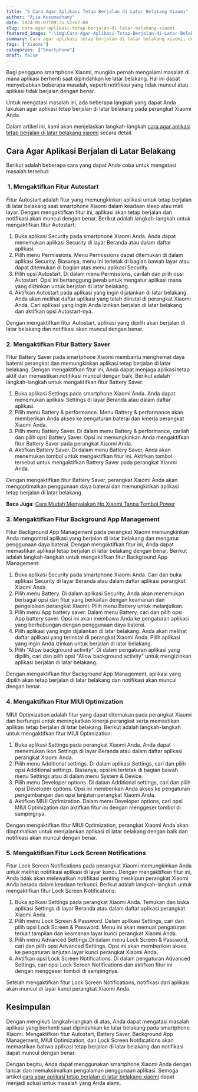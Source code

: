 ```yaml
---
title: "5 Cara Agar Aplikasi Tetap Berjalan di Latar Belakang Xiaomi"
author: "Ajie Kusumadhany"
date: 2024-05-07T09:35:52+07:00
slug: cara-agar-aplikasi-tetap-berjalan-di-latar-belakang-xiaomi
featured_image: ".\img\Cara-Agar-Aplikasi-Tetap-Berjalan-di-Latar-Belakang-Xiaomi.png"
summary: Cara agar aplikasi tetap berjalan di latar belakang xiaomi, dengan langkah-langkah mudah dan optimalkan pengalaman penggunaan aplikasi.
tags: ["Xiaomi"]
categories: ["Smartphone"]
draft: false
---
```


Bagi pengguna smartphone Xiaomi, mungkin pernah mengalami masalah di mana aplikasi berhenti saat dipindahkan ke latar belakang. Hal ini dapat menyebabkan beberapa masalah, seperti notifikasi yang tidak muncul atau aplikasi tidak berjalan dengan benar. 

Untuk mengatasi masalah ini, ada beberapa langkah yang dapat Anda lakukan agar aplikasi tetap berjalan di latar belakang pada perangkat Xiaomi Anda. 

Dalam artikel ini, kami akan menjelaskan langkah-langkah [cara agar aplikasi tetap berjalan di latar belakang xiaomi](https://ajiekusumadhany.com/cara-agar-aplikasi-tetap-berjalan-di-latar-belakang-xiaomi) secara detail.

Cara Agar Aplikasi Berjalan di Latar Belakang
---------------------------------------------

Berikut adalah beberapa cara yang dapat Anda coba untuk mengatasi masalah tersebut:

###  1. Mengaktifkan Fitur Autostart

Fitur Autostart adalah fitur yang memungkinkan aplikasi untuk tetap berjalan di latar belakang saat smartphone Xiaomi dalam keadaan sleep atau mati layar. Dengan mengaktifkan fitur ini, aplikasi akan tetap berjalan dan notifikasi akan muncul dengan benar. Berikut adalah langkah-langkah untuk mengaktifkan fitur Autostart:

1.  Buka aplikasi Security pada smartphone Xiaomi Anda. Anda dapat menemukan aplikasi Security di layar Beranda atau dalam daftar aplikasi.
2.  Pilih menu Permissions. Menu Permissions dapat ditemukan di dalam aplikasi Security. Biasanya, menu ini terletak di bagian bawah layar atau dapat ditemukan di bagian atas menu aplikasi Security.
3.  Pilih opsi Autostart. Di dalam menu Permissions, carilah dan pilih opsi Autostart. Opsi ini bertanggung jawab untuk mengatur aplikasi mana yang diizinkan untuk berjalan di latar belakang.
4.  Aktifkan Autostart pada aplikasi yang ingin dijalankan di latar belakang. Anda akan melihat daftar aplikasi yang telah diinstal di perangkat Xiaomi Anda. Cari aplikasi yang ingin Anda izinkan berjalan di latar belakang dan aktifkan opsi Autostart-nya.

Dengan mengaktifkan fitur Autostart, aplikasi yang dipilih akan berjalan di latar belakang dan notifikasi akan muncul dengan benar.

### 2\. Mengaktifkan Fitur Battery Saver

Fitur Battery Saver pada smartphone Xiaomi membantu menghemat daya baterai perangkat dan memungkinkan aplikasi tetap berjalan di latar belakang. Dengan mengaktifkan fitur ini, Anda dapat menjaga aplikasi tetap aktif dan memastikan notifikasi muncul dengan baik. Berikut adalah langkah-langkah untuk mengaktifkan fitur Battery Saver:

1.  Buka aplikasi Settings pada smartphone Xiaomi Anda. Anda dapat menemukan aplikasi Settings di layar Beranda atau dalam daftar aplikasi.
2.  Pilih menu Battery & performance. Menu Battery & performance akan memberikan Anda akses ke pengaturan baterai dan kinerja perangkat Xiaomi Anda.
3.  Pilih menu Battery Saver. Di dalam menu Battery & performance, carilah dan pilih opsi Battery Saver. Opsi ini memungkinkan Anda mengaktifkan fitur Battery Saver pada perangkat Xiaomi Anda.
4.  Aktifkan Battery Saver. Di dalam menu Battery Saver, Anda akan menemukan tombol untuk mengaktifkan fitur ini. Aktifkan tombol tersebut untuk mengaktifkan Battery Saver pada perangkat Xiaomi Anda.

Dengan mengaktifkan fitur Battery Saver, perangkat Xiaomi Anda akan mengoptimalkan penggunaan daya baterai dan memungkinkan aplikasi tetap berjalan di latar belakang.

**Baca Juga**: [Cara Mudah Menyalakan Hp Xiaomi Tanpa Tombol Power](https://ajiekusumadhany.com/menyalakan-hp-xiaomi-tanpa-tombol-power/)

### 3\. Mengaktifkan Fitur Background App Management

Fitur Background App Management pada perangkat Xiaomi memungkinkan Anda mengontrol aplikasi yang berjalan di latar belakang dan mengatur penggunaan daya baterai. Dengan mengaktifkan fitur ini, Anda dapat memastikan aplikasi tetap berjalan di latar belakang dengan benar. Berikut adalah langkah-langkah untuk mengaktifkan fitur Background App Management:

1.  Buka aplikasi Security pada smartphone Xiaomi Anda. Cari dan buka aplikasi Security di layar Beranda atau dalam daftar aplikasi perangkat Xiaomi Anda.
2.  Pilih menu Battery. Di dalam aplikasi Security, Anda akan menemukan berbagai opsi dan fitur yang berkaitan dengan keamanan dan pengelolaan perangkat Xiaomi. Pilih menu Battery untuk melanjutkan.
3.  Pilih menu App battery saver. Dalam menu Battery, cari dan pilih opsi App battery saver. Opsi ini akan membawa Anda ke pengaturan aplikasi yang berhubungan dengan penggunaan daya baterai.
4.  Pilih aplikasi yang ingin dijalankan di latar belakang. Anda akan melihat daftar aplikasi yang terinstal di perangkat Xiaomi Anda. Pilih aplikasi yang ingin Anda izinkan untuk berjalan di latar belakang.
5.  Pilih "Allow background activity". Di dalam pengaturan aplikasi yang dipilih, cari dan pilih opsi "Allow background activity" untuk mengizinkan aplikasi berjalan di latar belakang.

Dengan mengaktifkan fitur Background App Management, aplikasi yang dipilih akan tetap berjalan di latar belakang dan notifikasi akan muncul dengan benar.

### 4\. Mengaktifkan Fitur MIUI Optimization

MIUI Optimization adalah fitur yang dapat ditemukan pada perangkat Xiaomi dan berfungsi untuk meningkatkan kinerja perangkat serta memastikan aplikasi tetap berjalan di latar belakang. Berikut adalah langkah-langkah untuk mengaktifkan fitur MIUI Optimization:

1.  Buka aplikasi Settings pada perangkat Xiaomi Anda. Anda dapat menemukan ikon Settings di layar Beranda atau dalam daftar aplikasi perangkat Xiaomi Anda.
2.  Pilih menu Additional settings. Di dalam aplikasi Settings, cari dan pilih opsi Additional settings. Biasanya, opsi ini terletak di bagian bawah menu Settings atau di dalam menu System & Device.
3.  Pilih menu Developer options. Di dalam Additional settings, cari dan pilih opsi Developer options. Opsi ini memberikan Anda akses ke pengaturan pengembangan dan opsi lanjutan perangkat Xiaomi Anda.
4.  Aktifkan MIUI Optimization. Dalam menu Developer options, cari opsi MIUI Optimization dan aktifkan fitur ini dengan menggeser tombol di sampingnya.

Dengan mengaktifkan fitur MIUI Optimization, perangkat Xiaomi Anda akan dioptimalkan untuk menjalankan aplikasi di latar belakang dengan baik dan notifikasi akan muncul dengan benar.

### 5\. Mengaktifkan Fitur Lock Screen Notifications

Fitur Lock Screen Notifications pada perangkat Xiaomi memungkinkan Anda untuk melihat notifikasi aplikasi di layar kunci. Dengan mengaktifkan fitur ini, Anda tidak akan melewatkan notifikasi penting meskipun perangkat Xiaomi Anda berada dalam keadaan terkunci. Berikut adalah langkah-langkah untuk mengaktifkan fitur Lock Screen Notifications:

1.  Buka aplikasi Settings pada perangkat Xiaomi Anda. Temukan dan buka aplikasi Settings di layar Beranda atau dalam daftar aplikasi perangkat Xiaomi Anda.
2.  Pilih menu Lock Screen & Password. Dalam aplikasi Settings, cari dan pilih opsi Lock Screen & Password. Menu ini akan memuat pengaturan terkait tampilan dan keamanan layar kunci perangkat Xiaomi Anda.
3.  Pilih menu Advanced Settings.Di dalam menu Lock Screen & Password, cari dan pilih opsi Advanced Settings. Opsi ini akan memberikan akses ke pengaturan lanjutan layar kunci perangkat Xiaomi Anda.
4.  Aktifkan opsi Lock Screen Notifications. Di dalam pengaturan Advanced Settings, cari opsi Lock Screen Notifications dan aktifkan fitur ini dengan menggeser tombol di sampingnya.

Setelah mengaktifkan fitur Lock Screen Notifications, notifikasi dari aplikasi akan muncul di layar kunci perangkat Xiaomi Anda.

Kesimpulan
----------

Dengan mengikuti langkah-langkah di atas, Anda dapat mengatasi masalah aplikasi yang berhenti saat dipindahkan ke latar belakang pada smartphone Xiaomi. Mengaktifkan fitur Autostart, Battery Saver, Background App Management, MIUI Optimization, dan Lock Screen Notifications akan memastikan bahwa aplikasi tetap berjalan di latar belakang dan notifikasi dapat muncul dengan benar. 

Dengan begitu, Anda dapat menggunakan smartphone Xiaomi Anda dengan lancar dan memaksimalkan pengalaman penggunaan aplikasi. Semoga artikel [cara agar aplikasi tetap berjalan di latar belakang xiaomi](https://ajiekusumadhany.com/cara-agar-aplikasi-tetap-berjalan-di-latar-belakang-xiaomi) dapat menjadi solusi untuk masalah yang Anda alami.